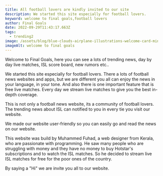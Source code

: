 ```yaml
---
title: All football lovers are kindly invited to our site
description: W﻿e started this site especially for football lovers.
keyword: welcome to final goals,football lovers
author: Final Goals
date: 2022-09-29T11:43:17.663Z
tags:
  - trending2
image: /assets/blog/blue-clouds-airplane-illustrations-welcome-card-min.jpg
imageAlt: welcome to final goals
---
```

W﻿elcome to Final Goals, here you can see a lots of trending news, day by day live matches, ISL score board, new rumors etc..

W﻿e started this site especially for football lovers. There a lots of football news websites and apps, but we are different you all can enjoy the news in your language, in your tone. And also there is one important feature that is free live matches. Every day we stream live matches to give you the best in-depth coverage.

T﻿his is not only a football news website, its a community of football lovers. The trending news about ISL can notified to you in every tie you visit our website.

W﻿e made our website user-friendly so you can easily go and read the news on our website.

T﻿his website was build by Muhammed Fuhad, a web designer from Kerala, who are passionate with programming. He saw many people who are struggling with money and they have no money to buy Hotstar's subscriptions and to watch the ISL matches. So he decided to stream live ISL matches for free for the poor ones of the country.

B﻿y saying a "Hi" we are invite you all to our website.